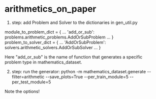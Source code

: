 # arithmetics_on_paper

1. step: add Problem and Solver to the dictionaries in gen_util.py

  module_to_problem_dict = {
     ...
     'add_or_sub': problems.arithmetic_problems.AddOrSubProblem
     ...
     }
  problem_to_solver_dict = {
     ...
     'AddOrSubProblem': solvers.arithmetic_solvers.AddOrSubSolver
     ...
     }

Here "add_or_sub" is the name of function that generates a specific problem type in mathematics_dataset.

2. step: run the generator: python -m mathematics_dataset.generate --filter=arithmetic --save_plots=True --per_train_module=5 --per_test_module=5

Note the options!
